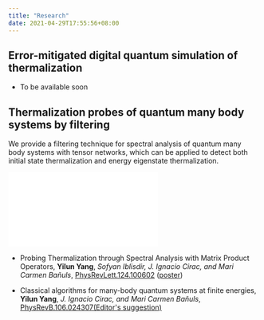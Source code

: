 ```yaml
---
title: "Research"
date: 2021-04-29T17:55:56+08:00
---
```


## Error-mitigated digital quantum simulation of thermalization



- To be available soon



## Thermalization probes of quantum many body systems by filtering

We provide a filtering technique for spectral analysis of quantum many body systems with tensor networks, which can be applied to detect both initial state thermalization and energy eigenstate thermalization.

![Filtering](/img/research_filtering.pdf)

- Probing Thermalization through Spectral Analysis with Matrix Product Operators, **Yilun Yang**, *Sofyan Iblisdir, J. Ignacio Cirac, and Mari Carmen Bañuls*, [PhysRevLett.124.100602](https://journals.aps.org/prl/abstract/10.1103/PhysRevLett.124.100602) ([poster](/files/posters/slides_VaQuM_Yilun_Yang.pdf))

- Classical algorithms for many-body quantum systems at finite energies, **Yilun Yang**, *J. Ignacio Cirac, and Mari Carmen Bañuls*, [PhysRevB.106.024307(Editor's suggestion)](https://journals.aps.org/prb/abstract/10.1103/PhysRevB.106.024307)

